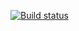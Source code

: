 [![Build status](https://ci.appveyor.com/api/projects/status/k70rac5usigruv6b/branch/main?svg=true)](https://ci.appveyor.com/project/fdarcy/web/branch/main)